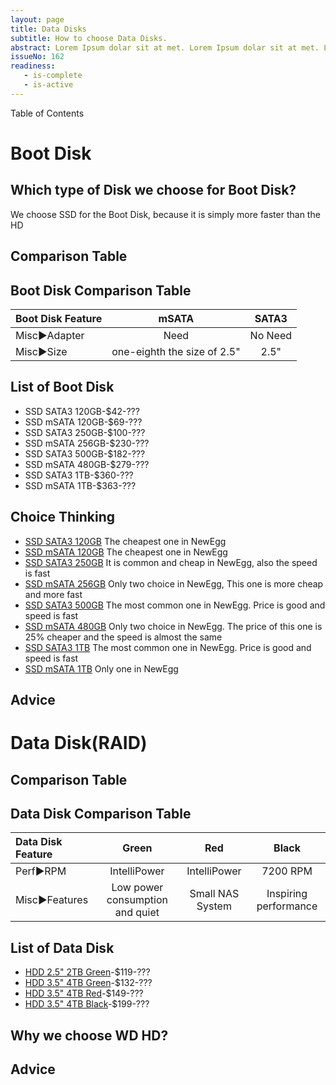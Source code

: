 ```yaml
---
layout: page
title: Data Disks
subtitle: How to choose Data Disks.
abstract: Lorem Ipsum dolar sit at met. Lorem Ipsum dolar sit at met. Lorem Ipsum dolar sit at met.
issueNo: 162
readiness:
   - is-complete
   - is-active
---
```


Table of Contents

# Boot Disk
## Which type of Disk we choose for Boot Disk? 
We choose SSD for the Boot Disk, because it is simply more faster than the HD
 
## Comparison Table
## Boot Disk Comparison Table

| Boot Disk Feature       |mSATA                      |SATA3    |
|:--------------------    |:-------:                  |:-------:|
|Misc►Adapter             |Need                       |No Need  |
|Misc►Size                |one-eighth the size of 2.5"|2.5"     |

## List of Boot Disk
- SSD SATA3 120GB-$42-???
- SSD mSATA 120GB-$69-???
- SSD SATA3 250GB-$100-???
- SSD mSATA 256GB-$230-???
- SSD SATA3 500GB-$182-???
- SSD mSATA 480GB-$279-???
- SSD SATA3 1TB-$360-???
- SSD mSATA 1TB-$363-???

## Choice Thinking
- [SSD SATA3 120GB](http://www.newegg.com/Product/Product.aspx?Item=0D9-0021-00005) The cheapest one in NewEgg
- [SSD mSATA 120GB](http://www.newegg.com/Product/Product.aspx?Item=9SIA25V25C1233) The cheapest one in NewEgg
- [SSD SATA3 250GB](http://www.newegg.com/Product/Product.aspx?Item=9SIA2W02CZ2241) It is common and cheap in NewEgg, also the speed is fast
- [SSD mSATA 256GB](http://www.newegg.com/Product/Product.aspx?Item=9SIA0AJ35U1615) Only two choice in NewEgg, This one is more cheap and more fast
- [SSD SATA3 500GB](http://www.newegg.com/Product/Product.aspx?Item=9SIA2W02DV8166) The most common one in NewEgg. Price is good and speed is fast
- [SSD mSATA 480GB](http://www.newegg.com/Product/Product.aspx?Item=9SIA4RE2Z38066) Only two choice in NewEgg. The price of this one is 25% cheaper and the speed is almost the same
- [SSD SATA3 1TB](http://www.newegg.com/Product/Product.aspx?Item=9SIA2W02DV8168) The most common one in NewEgg. Price is good and speed is fast
- [SSD mSATA 1TB](http://www.newegg.com/Product/Product.aspx?Item=N82E16820147412) Only one in NewEgg

## Advice

# Data Disk(RAID)

## Comparison Table
## Data Disk Comparison Table

| Data Disk Feature   |Green       |Red             |Black    |
|:--------------------|:-------:   |:-------:       |:-------:|
|Perf►RPM             |IntelliPower|IntelliPower    |7200 RPM |
|Misc►Features        |Low power consumption and quiet|Small NAS System|Inspiring performance|

## List of Data Disk
- [HDD 2.5" 2TB Green](http://www.newegg.com/Product/Product.aspx?Item=9SIA0AJ35D7414)-$119-???
- [HDD 3.5" 4TB Green](http://www.newegg.com/Product/Product.aspx?Item=N82E16822236604)-$132-???
- [HDD 3.5" 4TB Red](http://www.newegg.com/Product/Product.aspx?Item=N82E16822236599)-$149-???
- [HDD 3.5" 4TB Black](http://www.newegg.com/Product/Product.aspx?Item=N82E16822236622)-$199-???

## Why we choose WD HD? 

## Advice

